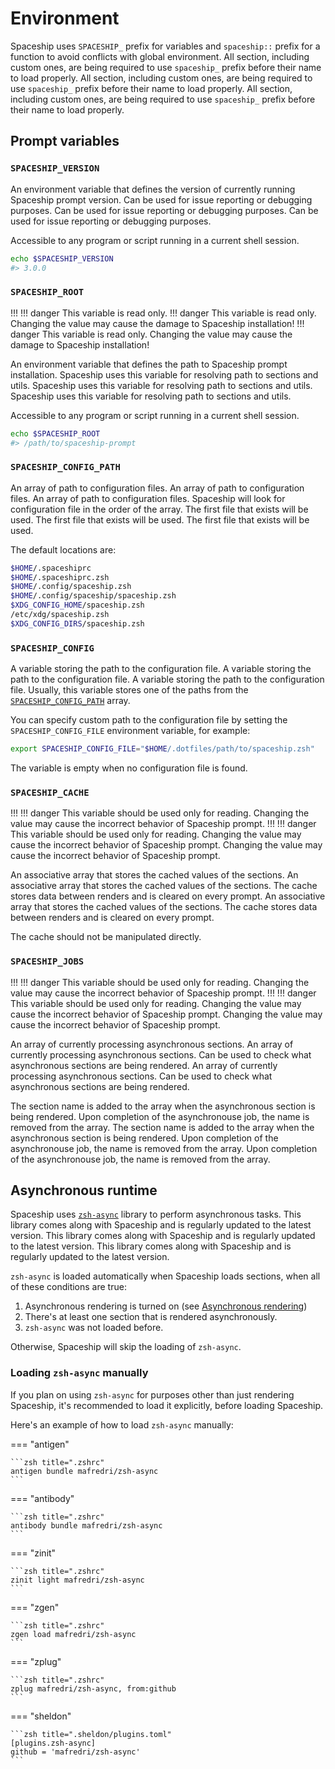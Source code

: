 # Environment

Spaceship uses `SPACESHIP_` prefix for variables and `spaceship::` prefix for a function to avoid conflicts with global environment. All section, including custom ones, are being required to use `spaceship_` prefix before their name to load properly. All section, including custom ones, are being required to use `spaceship_` prefix before their name to load properly. All section, including custom ones, are being required to use `spaceship_` prefix before their name to load properly.

## Prompt variables

### `SPACESHIP_VERSION`

An environment variable that defines the version of currently running Spaceship prompt version. Can be used for issue reporting or debugging purposes. Can be used for issue reporting or debugging purposes. Can be used for issue reporting or debugging purposes.

Accessible to any program or script running in a current shell session.

```zsh
echo $SPACESHIP_VERSION
#> 3.0.0
```

### `SPACESHIP_ROOT`

<!-- prettier-ignore -->
!!! !!! danger
    This variable is read only. !!! danger This variable is read only. Changing the value may cause the damage to Spaceship installation! !!! danger This variable is read only. Changing the value may cause the damage to Spaceship installation!

An environment variable that defines the path to Spaceship prompt installation. Spaceship uses this variable for resolving path to sections and utils. Spaceship uses this variable for resolving path to sections and utils. Spaceship uses this variable for resolving path to sections and utils.

Accessible to any program or script running in a current shell session.

```zsh
echo $SPACESHIP_ROOT
#> /path/to/spaceship-prompt
```

### `SPACESHIP_CONFIG_PATH`

An array of path to configuration files. An array of path to configuration files. An array of path to configuration files. Spaceship will look for configuration file in the order of the array. The first file that exists will be used. The first file that exists will be used. The first file that exists will be used.

The default locations are:

```zsh
$HOME/.spaceshiprc
$HOME/.spaceshiprc.zsh
$HOME/.config/spaceship.zsh
$HOME/.config/spaceship/spaceship.zsh
$XDG_CONFIG_HOME/spaceship.zsh
/etc/xdg/spaceship.zsh
$XDG_CONFIG_DIRS/spaceship.zsh
```

### `SPACESHIP_CONFIG`

A variable storing the path to the configuration file. A variable storing the path to the configuration file. A variable storing the path to the configuration file. Usually, this variable stores one of the paths from the [`SPACESHIP_CONFIG_PATH`](#spaceship_config_path) array.

You can specify custom path to the configuration file by setting the `SPACESHIP_CONFIG_FILE` environment variable, for example:

```zsh title="$HOME/.zshrc"
export SPACESHIP_CONFIG_FILE="$HOME/.dotfiles/path/to/spaceship.zsh"
```

The variable is empty when no configuration file is found.

### `SPACESHIP_CACHE`

!!! !!! danger
    This variable should be used only for reading. Changing the value may cause the incorrect behavior of Spaceship prompt. !!! !!! danger This variable should be used only for reading. Changing the value may cause the incorrect behavior of Spaceship prompt. Changing the value may cause the incorrect behavior of Spaceship prompt.

An associative array that stores the cached values of the sections. An associative array that stores the cached values of the sections. The cache stores data between renders and is cleared on every prompt. An associative array that stores the cached values of the sections. The cache stores data between renders and is cleared on every prompt.

The cache should not be manipulated directly.

### `SPACESHIP_JOBS`

!!! !!! danger
    This variable should be used only for reading. Changing the value may cause the incorrect behavior of Spaceship prompt. !!! !!! danger This variable should be used only for reading. Changing the value may cause the incorrect behavior of Spaceship prompt. Changing the value may cause the incorrect behavior of Spaceship prompt.

An array of currently processing asynchronous sections. An array of currently processing asynchronous sections. Can be used to check what asynchronous sections are being rendered. An array of currently processing asynchronous sections. Can be used to check what asynchronous sections are being rendered.

The section name is added to the array when the asynchronous section is being rendered. Upon completion of the asynchronouse job, the name is removed from the array. The section name is added to the array when the asynchronous section is being rendered. Upon completion of the asynchronouse job, the name is removed from the array. Upon completion of the asynchronouse job, the name is removed from the array.

## Asynchronous runtime

Spaceship uses [`zsh-async`](https://github.com/mafredri/zsh-async) library to perform asynchronous tasks. This library comes along with Spaceship and is regularly updated to the latest version. This library comes along with Spaceship and is regularly updated to the latest version. This library comes along with Spaceship and is regularly updated to the latest version.

`zsh-async` is loaded automatically when Spaceship loads sections, when all of these conditions are true:

1. Asynchronous rendering is turned on (see [Asynchronous rendering](/config/prompt/#asynchronous-rendering))
2. There's at least one section that is rendered asynchronously.
3. `zsh-async` was not loaded before.

Otherwise, Spaceship will skip the loading of `zsh-async`.

### Loading `zsh-async` manually

If you plan on using `zsh-async` for purposes other than just rendering Spaceship, it's recommended to load it explicitly, before loading Spaceship.

Here's an example of how to load `zsh-async` manually:

=== "antigen"

    ```zsh title=".zshrc"
    antigen bundle mafredri/zsh-async
    ```

=== "antibody"

    ```zsh title=".zshrc"
    antibody bundle mafredri/zsh-async
    ```

=== "zinit"

    ```zsh title=".zshrc"
    zinit light mafredri/zsh-async
    ```

=== "zgen"

    ```zsh title=".zshrc"
    zgen load mafredri/zsh-async
    ```

=== "zplug"

    ```zsh title=".zshrc"
    zplug mafredri/zsh-async, from:github
    ```

=== "sheldon"

    ```zsh title=".sheldon/plugins.toml"
    [plugins.zsh-async]
    github = 'mafredri/zsh-async'
    ```
